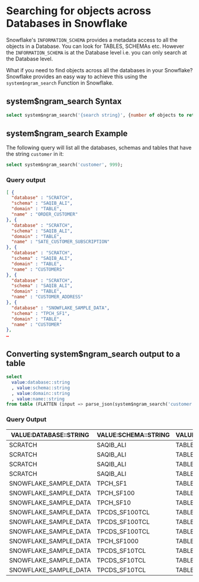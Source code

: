 # Searching for objects across Databases in Snowflake

Snowflake's `INFORMATION_SCHEMA` provides a metadata access to all the objects in a Database. You can look for TABLES, SCHEMAs etc. However the `INFORMATION_SCHEMA` is at the Database level i.e. you can only search at the Database level.

What if you need to find objects across all the databases in your Snowflake? Snowflake provides an easy way to achieve this using the `system$ngram_search` Function in Snowflake. 


## system$ngram_search Syntax
```sql
select system$ngram_search('{search string}', {number of objects to return});
```

## system$ngram_search Example
The following query will list all the databases, schemas and tables that have the string `customer` in it:

```sql
select system$ngram_search('customer', 999);
```

### Query output
```json
[ {
  "database" : "SCRATCH",
  "schema" : "SAQIB_ALI",
  "domain" : "TABLE",
  "name" : "ORDER_CUSTOMER"
}, {
  "database" : "SCRATCH",
  "schema" : "SAQIB_ALI",
  "domain" : "TABLE",
  "name" : "SATE_CUSTOMER_SUBSCRIPTION"
}, {
  "database" : "SCRATCH",
  "schema" : "SAQIB_ALI",
  "domain" : "TABLE",
  "name" : "CUSTOMERS"
}, {
  "database" : "SCRATCH",
  "schema" : "SAQIB_ALI",
  "domain" : "TABLE",
  "name" : "CUSTOMER_ADDRESS"
}, {
  "database" : "SNOWFLAKE_SAMPLE_DATA",
  "schema" : "TPCH_SF1",
  "domain" : "TABLE",
  "name" : "CUSTOMER"
},
…

```

## Converting system$ngram_search output to a table
```sql
select 
  value:database::string
  , value:schema::string
  , value:domain::string
  , value:name::string 
from table (FLATTEN (input => parse_json(system$ngram_search('customer', 5))));
```

### Query Output

| VALUE:DATABASE::STRING | VALUE:SCHEMA::STRING | VALUE:DOMAIN::STRING | VALUE:NAME::STRING         |
|------------------------|----------------------|----------------------|----------------------------|
| SCRATCH                | SAQIB_ALI            | TABLE                | ORDER_CUSTOMER             |
| SCRATCH                | SAQIB_ALI            | TABLE                | SATE_CUSTOMER_SUBSCRIPTION |
| SCRATCH                | SAQIB_ALI            | TABLE                | CUSTOMERS                  |
| SCRATCH                | SAQIB_ALI            | TABLE                | CUSTOMER_ADDRESS           |
| SNOWFLAKE_SAMPLE_DATA  | TPCH_SF1             | TABLE                | CUSTOMER                   |
| SNOWFLAKE_SAMPLE_DATA  | TPCH_SF100           | TABLE                | CUSTOMER                   |
| SNOWFLAKE_SAMPLE_DATA  | TPCH_SF10            | TABLE                | CUSTOMER                   |
| SNOWFLAKE_SAMPLE_DATA  | TPCDS_SF100TCL       | TABLE                | CUSTOMER_ADDRESS           |
| SNOWFLAKE_SAMPLE_DATA  | TPCDS_SF100TCL       | TABLE                | CUSTOMER                   |
| SNOWFLAKE_SAMPLE_DATA  | TPCDS_SF100TCL       | TABLE                | CUSTOMER_DEMOGRAPHICS      |
| SNOWFLAKE_SAMPLE_DATA  | TPCH_SF1000          | TABLE                | CUSTOMER                   |
| SNOWFLAKE_SAMPLE_DATA  | TPCDS_SF10TCL        | TABLE                | CUSTOMER_DEMOGRAPHICS      |
| SNOWFLAKE_SAMPLE_DATA  | TPCDS_SF10TCL        | TABLE                | CUSTOMER                   |
| SNOWFLAKE_SAMPLE_DATA  | TPCDS_SF10TCL        | TABLE                | CUSTOMER_ADDRESS           |

